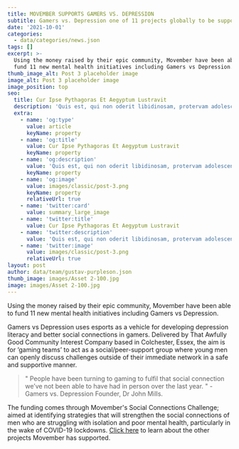 ```yaml
---
title: MOVEMBER SUPPORTS GAMERS VS. DEPRESSION
subtitle: Gamers vs. Depression one of 11 projects globally to be supported by Movember
date: '2021-10-01'
categories:
  - data/categories/news.json
tags: []
excerpt: >-
  Using the money raised by their epic community, Movember have been able to
  fund 11 new mental health initiatives including Gamers vs Depression...
thumb_image_alt: Post 3 placeholder image
image_alt: Post 3 placeholder image
image_position: top
seo:
  title: Cur Ipse Pythagoras Et Aegyptum Lustravit
  description: 'Quis est, qui non oderit libidinosam, protervam adolescentiam'
  extra:
    - name: 'og:type'
      value: article
      keyName: property
    - name: 'og:title'
      value: Cur Ipse Pythagoras Et Aegyptum Lustravit
      keyName: property
    - name: 'og:description'
      value: 'Quis est, qui non oderit libidinosam, protervam adolescentiam'
      keyName: property
    - name: 'og:image'
      value: images/classic/post-3.png
      keyName: property
      relativeUrl: true
    - name: 'twitter:card'
      value: summary_large_image
    - name: 'twitter:title'
      value: Cur Ipse Pythagoras Et Aegyptum Lustravit
    - name: 'twitter:description'
      value: 'Quis est, qui non oderit libidinosam, protervam adolescentiam'
    - name: 'twitter:image'
      value: images/classic/post-3.png
      relativeUrl: true
layout: post
author: data/team/gustav-purpleson.json
thumb_image: images/Asset 2-100.jpg
image: images/Asset 2-100.jpg
---
```

Using the money raised by their epic community, Movember have been able to fund 11 new mental health initiatives including Gamers vs Depression.

Gamers vs Depression uses esports as a vehicle for developing depression literacy and better social connections in gamers. Delivered by That Awfully Good Community Interest Company based in Colchester, Essex, the aim is for ‘gaming teams’ to act as a social/peer-support group where young men can openly discuss challenges outside of their immediate network in a safe and supportive manner.

> " People have been turning to gaming to fulfil that social connection we’ve not been able to have had in person over the last year. " - Gamers vs. Depression Founder, Dr John Mills.

The funding comes through Movember's Social Connections Challenge; aimed at identifying strategies that will strengthen the social connections of men who are struggling with isolation and poor mental health, particularly in the wake of COVID-19 lockdowns. [Click here](https://uk.movember.com/story/movember-funding-for-11-new-projects-to-support-men-s-mental-health?tag=where-the-money-goes) to learn about the other projects Movember has supported.
